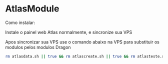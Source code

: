 # AtlasModule
Como instalar:

Instale o painel web Atlas normalmente, e sincronize sua VPS

Apos sincronizar sua VPS use o comando abaixo na VPS para substituir os modulos pelos modulos Dragon


```sh
rm atlasdata.sh || true && rm atlascreate.sh || true && rm atlasteste.sh || true && rm atlasremove.sh || true && rm delete.py || true && rm sincronizar.py || true && wget https://raw.githubusercontent.com/Penguinehis/AtlasModule/main/atlascreate.sh && chmod 777 atlascreate.sh && wget https://raw.githubusercontent.com/Penguinehis/AtlasModule/main/atlasteste.sh && chmod 777 atlasteste.sh && wget https://raw.githubusercontent.com/Penguinehis/AtlasModule/main/atlasremove.sh && chmod 777 atlasremove.sh && wget https://raw.githubusercontent.com/Penguinehis/AtlasModule/main/delete.py && wget https://raw.githubusercontent.com/Penguinehis/AtlasModule/main/atlasdata.sh && chmod 777 atlasdata.sh && chmod 777 delete.py && wget https://raw.githubusercontent.com/Penguinehis/AtlasModule/main/sincronizar.py && chmod 777 sincronizar.py > /dev/null 2>&1
```